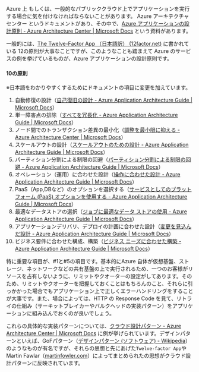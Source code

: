Azure 上 もしくは、一般的なパブリッククラウド上でアプリケーションを実行する場合に気を付けなければならないことがあります。
Azure アーキテクチャセンター というドキュメントがあり、その中で、[Azure アプリケーションの設計原則 - Azure Architecture Center | Microsoft Docs](https://docs.microsoft.com/ja-jp/azure/architecture/guide/design-principles/) という資料があります。

一般的には、[The Twelve-Factor App （日本語訳） (12factor.net)](https://12factor.net/ja/) に書かれている 12の原則が大事なことですが、このようなことも踏まえて Azure のサービスの例を挙げているものが、Azure アプリケーションの設計原則です。

#### 10の原則
※日本語をわかりやすくするためにドキュメントの項目に変更を加えています。
1. 自動修復の設計（[自己復旧の設計 - Azure Application Architecture Guide | Microsoft Docs](https://docs.microsoft.com/ja-jp/azure/architecture/guide/design-principles/self-healing)）
2. 単一障害点の排除（[すべてを冗長化 - Azure Application Architecture Guide | Microsoft Docs](https://docs.microsoft.com/ja-jp/azure/architecture/guide/design-principles/redundancy)）
3. ノード間でのトランザクション差異の最小化（[調整を最小限に抑える - Azure Architecture Center | Microsoft Docs](https://docs.microsoft.com/ja-jp/azure/architecture/guide/design-principles/minimize-coordination)）
4. スケールアウトの設計（[スケールアウトのための設計 - Azure Application Architecture Guide | Microsoft Docs](https://docs.microsoft.com/ja-jp/azure/architecture/guide/design-principles/scale-out)）
5. パーティション分割による制限の回避（[パーティション分割による制限の回避 - Azure Application Architecture Guide | Microsoft Docs](https://docs.microsoft.com/ja-jp/azure/architecture/guide/design-principles/partition)）
6. オペレーション（運用）に合わせた設計（[操作に合わせた設計 - Azure Application Architecture Guide | Microsoft Docs](https://docs.microsoft.com/ja-jp/azure/architecture/guide/design-principles/design-for-operations)）
7. PaaS（App,DBなど）のオプションを選択する（[サービスとしてのプラットフォーム (PaaS) オプションを使用する - Azure Application Architecture Guide | Microsoft Docs](https://docs.microsoft.com/ja-jp/azure/architecture/guide/design-principles/managed-services)）
8. 最適なデータストアの選択（[ジョブに最適なデータ ストアの使用 - Azure Application Architecture Guide | Microsoft Docs](https://docs.microsoft.com/ja-jp/azure/architecture/guide/design-principles/use-the-best-data-store)）
9. アプリケーションデリバリ、デプロイの計画に合わせた設計（[変更を見込んだ設計 - Azure Application Architecture Guide | Microsoft Docs](https://docs.microsoft.com/ja-jp/azure/architecture/guide/design-principles/design-for-evolution)）
10. ビジネス要件に合わせた構成、構築（[ビジネス ニーズに合わせた構築 - Azure Application Architecture Guide | Microsoft Docs](https://docs.microsoft.com/ja-jp/azure/architecture/guide/design-principles/build-for-business)）

特に重要な項目が、#1と#5の項目です。基本的にAzure 自体が仮想基盤、ストレージ、ネットワークなどの共有基盤の上で実行されるため、一つのお客様がリソースを占有しないように、リミットやクオーターの設定がしてあります。そのため、リミットやクオーターを把握しておくことはもちろんのこと、それらに引っかかった場合でもアプリケーション上で正しくエラーハンドリングをすることが大事です。また、場合によっては、HTTP の Response Code を見て、リトライの仕組み（サーキットブレイカーやバルクヘッドの実装パターン）をアプリケーションに組み込んでおくのが良いでしょう。

これらの具体的な実装パターンについては、[クラウド設計パターン - Azure Architecture Center | Microsoft Docs](https://docs.microsoft.com/ja-jp/azure/architecture/patterns/) に例が挙げられています。デザインパターンといえば、GoFパターン（[デザインパターン (ソフトウェア) - Wikipedia](https://ja.wikipedia.org/wiki/%E3%83%87%E3%82%B6%E3%82%A4%E3%83%B3%E3%83%91%E3%82%BF%E3%83%BC%E3%83%B3_(%E3%82%BD%E3%83%95%E3%83%88%E3%82%A6%E3%82%A7%E3%82%A2))）のようなものが有名ですが、それらの思想と先にあげた`Twelve-factor App`やMartin Fawlar（[martinfowler.com](https://martinfowler.com/)）によってまとめられたの思想がクラウド設計パターンに反映されています。




